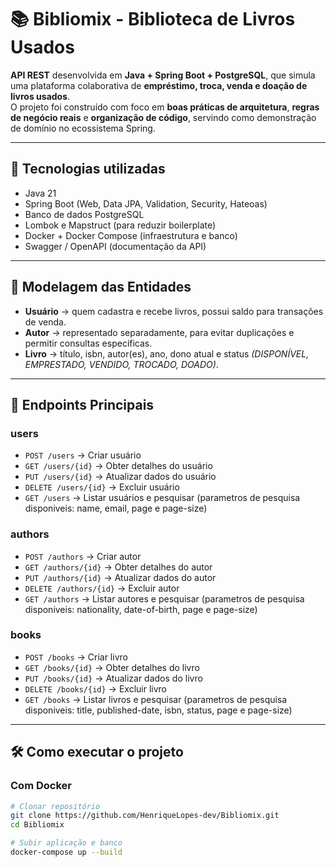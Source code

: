# 📚 Bibliomix - Biblioteca de Livros Usados

**API REST** desenvolvida em **Java + Spring Boot + PostgreSQL**, que simula uma plataforma colaborativa de **empréstimo, troca, venda e doação de livros usados**.  
O projeto foi construído com foco em **boas práticas de arquitetura**, **regras de negócio reais** e **organização de código**, servindo como demonstração de domínio no ecossistema Spring.

---

## 🚀 Tecnologias utilizadas

- Java 21
- Spring Boot (Web, Data JPA, Validation, Security, Hateoas)
- Banco de dados PostgreSQL
- Lombok e Mapstruct (para reduzir boilerplate)
- Docker + Docker Compose (infraestrutura e banco)
- Swagger / OpenAPI (documentação da API)

---

## 📐 Modelagem das Entidades

- **Usuário** → quem cadastra e recebe livros, possui saldo para transações de venda.  
- **Autor** → representado separadamente, para evitar duplicações e permitir consultas específicas.  
- **Livro** → título, isbn, autor(es), ano, dono atual e status *(DISPONÍVEL, EMPRESTADO, VENDIDO, TROCADO, DOADO)*.

---

## 🔗 Endpoints Principais

### users
- `POST /users` → Criar usuário  
- `GET /users/{id}` → Obter detalhes do usuário  
- `PUT /users/{id}` → Atualizar dados do usuário
- `DELETE /users/{id}` → Excluir usuário
- `GET /users` → Listar usuários e pesquisar (parametros de pesquisa disponiveis: name, email, page e page-size)

### authors
- `POST /authors` → Criar autor  
- `GET /authors/{id}` → Obter detalhes do autor  
- `PUT /authors/{id}` → Atualizar dados do autor
- `DELETE /authors/{id}` → Excluir autor
- `GET /authors` → Listar autores e pesquisar (parametros de pesquisa disponiveis: nationality, date-of-birth, page e page-size)

### books
- `POST /books` → Criar livro  
- `GET /books/{id}` → Obter detalhes do livro  
- `PUT /books/{id}` → Atualizar dados do livro
- `DELETE /books/{id}` → Excluir livro
- `GET /books` → Listar livros e pesquisar (parametros de pesquisa disponiveis: title, published-date, isbn, status, page e page-size)

---

## 🛠️ Como executar o projeto

### Com Docker
```bash
# Clonar repositório
git clone https://github.com/HenriqueLopes-dev/Bibliomix.git
cd Bibliomix

# Subir aplicação e banco
docker-compose up --build
